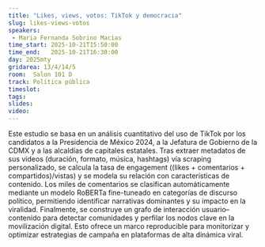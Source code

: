 ```yaml
---
title: "Likes, views, votos: TikTok y democracia"
slug: likes-views-votos
speakers:
 - Maria Fernanda Sobrino Macias
time_start: 2025-10-21T15:50:00
time_end:   2025-10-21T16:30:00
day: 2025mty
gridarea: 13/4/14/5
room:  Salon 101 D
track: Política pública
timeslot:  
tags:
slides: 
video: 
---
```


Este estudio se basa en un análisis cuantitativo del uso de TikTok por los candidatos a la Presidencia de México 2024, a la Jefatura de Gobierno de la CDMX y a las alcaldías de capitales estatales. Tras extraer metadatos de sus videos (duración, formato, música, hashtags) vía scraping personalizado, se calcula la tasa de engagement ((likes + comentarios + compartidos)/vistas) y se modela su relación con características de contenido. Los miles de comentarios se clasifican automáticamente mediante un modelo RoBERTa fine-tuneado en categorías de discurso político, permitiendo identificar narrativas dominantes y su impacto en la viralidad. Finalmente, se construye un grafo de interacción usuario–contenido para detectar comunidades y perfilar los nodos clave en la movilización digital. Esto ofrece un marco reproducible para monitorizar y optimizar estrategias de campaña en plataformas de alta dinámica viral.


